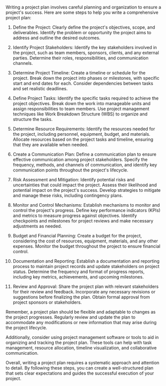 Writing a project plan involves careful planning and organization to ensure a project's success. Here are some steps to help you write a comprehensive project plan:

1. Define the Project: Clearly define the project's objectives, scope, and deliverables. Identify the problem or opportunity the project aims to address and outline the desired outcomes.

2. Identify Project Stakeholders: Identify the key stakeholders involved in the project, such as team members, sponsors, clients, and any external parties. Determine their roles, responsibilities, and communication channels.

3. Determine Project Timeline: Create a timeline or schedule for the project. Break down the project into phases or milestones, with specific start and end dates for each. Consider dependencies between tasks and set realistic deadlines.

4. Define Project Tasks: Identify the specific tasks required to achieve the project objectives. Break down the work into manageable units and assign responsibilities to team members. Use project management techniques like Work Breakdown Structure (WBS) to organize and structure the tasks.

5. Determine Resource Requirements: Identify the resources needed for the project, including personnel, equipment, budget, and materials. Allocate resources based on the project tasks and timeline, ensuring that they are available when needed.

6. Create a Communication Plan: Define a communication plan to ensure effective communication among project stakeholders. Specify the frequency, methods, and channels of communication, and identify key communication points throughout the project's lifecycle.

7. Risk Assessment and Mitigation: Identify potential risks and uncertainties that could impact the project. Assess their likelihood and potential impact on the project's success. Develop strategies to mitigate and manage these risks, including contingency plans.

8. Monitor and Control Mechanisms: Establish mechanisms to monitor and control the project's progress. Define key performance indicators (KPIs) and metrics to measure progress against objectives. Identify checkpoints and milestones for project reviews and make necessary adjustments as needed.

9. Budget and Financial Planning: Create a budget for the project, considering the cost of resources, equipment, materials, and any other expenses. Monitor the budget throughout the project to ensure financial control.

10. Documentation and Reporting: Establish a documentation and reporting process to maintain project records and update stakeholders on project status. Determine the frequency and format of progress reports, including key metrics, achievements, and upcoming milestones.

11. Review and Approval: Share the project plan with relevant stakeholders for their review and feedback. Incorporate any necessary revisions or suggestions before finalizing the plan. Obtain formal approval from project sponsors or stakeholders.

Remember, a project plan should be flexible and adaptable to changes as the project progresses. Regularly review and update the plan to accommodate any modifications or new information that may arise during the project lifecycle.

Additionally, consider using project management software or tools to aid in organizing and tracking the project plan. These tools can help with task management, resource allocation, timeline visualization, and collaborative communication.

Overall, writing a project plan requires a systematic approach and attention to detail. By following these steps, you can create a well-structured plan that sets clear expectations and guides the successful execution of your project.